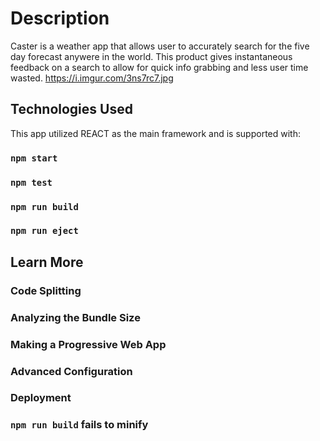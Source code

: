 # Description
Caster is a weather app that allows user to accurately search for the five day forecast anywere in the world. This product gives instantaneous feedback on a search to allow for quick info grabbing and less user time wasted.
https://i.imgur.com/3ns7rc7.jpg


## Technologies Used 
This app utilized REACT as the main framework and is supported with:




### `npm start`





### `npm test`



### `npm run build`


### `npm run eject`



## Learn More





### Code Splitting



### Analyzing the Bundle Size


### Making a Progressive Web App



### Advanced Configuration


### Deployment



### `npm run build` fails to minify

